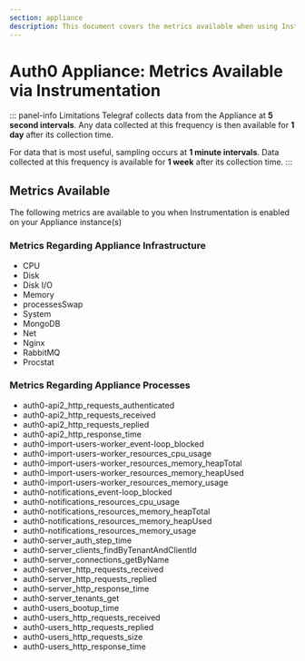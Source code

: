 ```yaml
---
section: appliance
description: This document covers the metrics available when using Instrumentation.
---
```


# Auth0 Appliance: Metrics Available via Instrumentation

::: panel-info Limitations
Telegraf collects data from the Appliance at **5 second intervals**. Any data collected at this frequency is then available for **1 day** after its collection time.

For data that is most useful, sampling occurs at **1 minute intervals**. Data collected at this frequency is available for **1 week** after its collection time.
:::

## Metrics Available

The following metrics are available to you when Instrumentation is enabled on your Appliance instance(s)

### Metrics Regarding Appliance Infrastructure

* CPU
* Disk
* Disk I/O
* Memory
* processesSwap
* System
* MongoDB
* Net
* Nginx
* RabbitMQ
* Procstat

### Metrics Regarding Appliance Processes

* auth0-api2_http_requests_authenticated
* auth0-api2_http_requests_received
* auth0-api2_http_requests_replied
* auth0-api2_http_response_time
* auth0-import-users-worker_event-loop_blocked
* auth0-import-users-worker_resources_cpu_usage
* auth0-import-users-worker_resources_memory_heapTotal
* auth0-import-users-worker_resources_memory_heapUsed
* auth0-import-users-worker_resources_memory_usage
* auth0-notifications_event-loop_blocked
* auth0-notifications_resources_cpu_usage
* auth0-notifications_resources_memory_heapTotal
* auth0-notifications_resources_memory_heapUsed
* auth0-notifications_resources_memory_usage
* auth0-server_auth_step_time
* auth0-server_clients_findByTenantAndClientId
* auth0-server_connections_getByName
* auth0-server_http_requests_received
* auth0-server_http_requests_replied
* auth0-server_http_response_time
* auth0-server_tenants_get
* auth0-users_bootup_time
* auth0-users_http_requests_received
* auth0-users_http_requests_replied
* auth0-users_http_requests_size
* auth0-users_http_response_time
